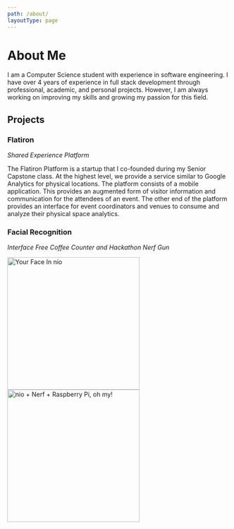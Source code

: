 ```yaml
---
path: /about/
layoutType: page
---
```


About Me
========

I am a Computer Science student with experience in software engineering. I have over 4 years of experience in full stack development through professional, academic, and personal projects. However, I am always working on improving my skills and growing my passion for this field.

Projects
--------

### Flatiron

*Shared Experience Platform*

The Flatiron Platform is a startup that I co-founded during my Senior Capstone class. At the highest level, we provide a service similar to Google Analytics for physical locations. The platform consists of a mobile application. This provides an augmented form of visitor information and communication for the attendees of an event. The other end of the platform provides an interface for event coordinators and venues to consume and analyze their physical space analytics.


### Facial Recognition

*Interface Free Coffee Counter and Hackathon Nerf Gun*

<span>
  <a href="http://www.youtube.com/watch?feature=player_embedded&v=e30xSbWdH8g" target="_blank"><img src="http://img.youtube.com/vi/e30xSbWdH8g/0.jpg" alt="Your Face In nio" width="300" /></a>
</span>

<span>
<a href="http://www.youtube.com/watch?feature=player_embedded&v=ClWYLkUniJc" target="_blank"><img src="http://img.youtube.com/vi/ClWYLkUniJc/0.jpg" alt="nio + Nerf + Raspberry Pi, oh my!" width="300" /></a>
</span>
